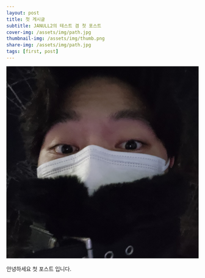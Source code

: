 ```yaml
---
layout: post
title: 첫 게시글
subtitle: JANULL2의 테스트 겸 첫 포스트
cover-img: /assets/img/path.jpg
thumbnail-img: /assets/img/thumb.png
share-img: /assets/img/path.jpg
tags: [first, post]
---
```

![thumb](/assets/img/thumb.png)

안녕하세요
첫 포스트 입니다.

